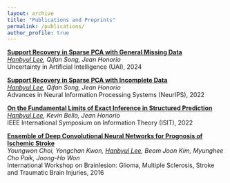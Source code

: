 ```yaml
---
layout: archive
title: "Publications and Preprints"
permalink: /publications/
author_profile: true
---
```


<!-- [**Matrix Completion from General Deterministic Sampling Patterns**](https://arxiv.org/abs/2306.02283)
<br>
*<ins>Hanbyul Lee</ins>, Rahul Mazumder, Qifan Song, Jean Honorio*
<br>
Under Review
 -->

[**Support Recovery in Sparse PCA with General Missing Data**](https://proceedings.mlr.press/v244/lee24a.html)
<br>
*<ins>Hanbyul Lee</ins>, Qifan Song, Jean Honorio*
<br>
Uncertainty in Artificial Intelligence (UAI), 2024


[**Support Recovery in Sparse PCA with Incomplete Data**](https://proceedings.neurips.cc/paper_files/paper/2022/hash/af050c48a0d8162e46b3d1952e7e374f-Abstract-Conference.html)
<br>
*<ins>Hanbyul Lee</ins>, Qifan Song, Jean Honorio*
<br>
Advances in Neural Information Processing Systems (NeurIPS), 2022


[**On the Fundamental Limits of Exact Inference in Structured Prediction**](https://dl.acm.org/doi/abs/10.1109/ISIT50566.2022.9834614)
<br>
*<ins>Hanbyul Lee</ins>, Kevin Bello, Jean Honorio*
<br>
IEEE International Symposium on Information Theory (ISIT), 2022

[**Ensemble of Deep Convolutional Neural Networks for Prognosis of Ischemic Stroke**](https://link.springer.com/chapter/10.1007/978-3-319-55524-9_22)
<br>
*Youngwon Choi, Yongchan Kwon, <ins>Hanbyul Lee</ins>, Beom Joon Kim, Myunghee Cho Paik, Joong-Ho Won*
<br>
International Workshop on Brainlesion: Glioma, Multiple Sclerosis, Stroke and Traumatic Brain Injuries, 2016



<!-- {% if author.googlescholar %}
  You can also find my articles on <u><a href="{{author.googlescholar}}">my Google Scholar profile</a>.</u>
{% endif %}

{% include base_path %}

{% for post in site.publications reversed %}
  {% include archive-single.html %}
{% endfor %}
 -->
